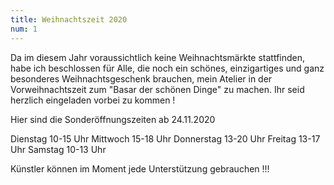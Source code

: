 ```yaml
---
title: Weihnachtszeit 2020
num: 1
---
```


Da im diesem Jahr voraussichtlich keine Weihnachtsmärkte stattfinden, habe ich beschlossen für Alle, die noch ein schönes, einzigartiges und ganz besonderes Weihnachtsgeschenk brauchen, mein Atelier in der Vorweihnachtszeit zum "Basar der schönen Dinge" zu machen. Ihr seid herzlich eingeladen vorbei zu kommen !
 
Hier sind die Sonderöffnungszeiten ab 24.11.2020


Dienstag      10-15 Uhr
Mittwoch      15-18 Uhr
Donnerstag    13-20 Uhr
Freitag       13-17 Uhr
Samstag       10-13 Uhr


Künstler können im Moment jede Unterstützung gebrauchen !!!
